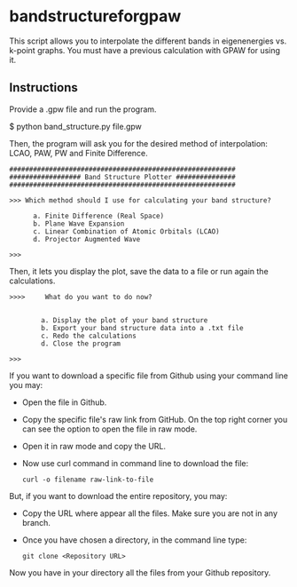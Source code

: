 # bandstructureforgpaw
This script allows you to interpolate the different bands in eigenenergies vs. k-point graphs. You must have a previous calculation with GPAW for using it.

## Instructions

Provide a .gpw file and run the program. 

$ python band_structure.py file.gpw

Then, the program will ask you for the desired method of interpolation: LCAO, PAW, PW and Finite Difference.

```
#########################################################
################## Band Structure Plotter ###############
#########################################################

>>> Which method should I use for calculating your band structure?

      a. Finite Difference (Real Space)
      b. Plane Wave Expansion
      c. Linear Combination of Atomic Orbitals (LCAO)
      d. Projector Augmented Wave

>>>
```
Then, it lets you display the plot, save the data to a file or run again the calculations.

```
>>>>     What do you want to do now?


        a. Display the plot of your band structure
        b. Export your band structure data into a .txt file
        c. Redo the calculations
        d. Close the program

>>> 

```
If you want to download a specific file from Github using your command line you may:

* Open the file in Github.

* Copy the specific file's raw link from GitHub. On the top right corner you can see the option to open the file in raw mode.

* Open it in raw mode and copy the URL.

* Now use curl command in command line to download the file:

      curl -o filename raw-link-to-file
      

But, if you want to download the entire repository, you may:

* Copy the URL where appear all the files. Make sure you are not in any branch.

* Once you have chosen a directory, in the command line type:

      git clone <Repository URL>
      
Now you have in your directory all the files from your Github repository.
      
 




